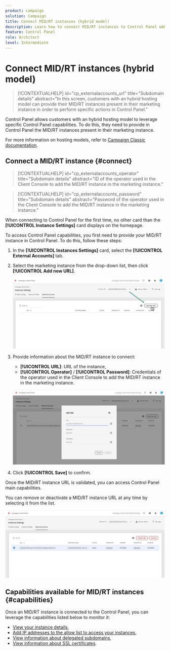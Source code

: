 ```yaml
---
product: campaign
solution: Campaign 
title: Connect MID/RT instances (hybrid model)
description: Learn how to connect MID/RT instances to Control Panel wbhen using an hybrid hosting model.
feature: Control Panel
role: Architect
level: Intermediate
---
```


# Connect MID/RT instances (hybrid model)

>[!CONTEXTUALHELP]
>id="cp_externalaccounts_url"
>title="Subdomain details"
>abstract="In this screen, customers with an hybrid hosting model can provide their MID/RT instances present in their marketing instance in order to perform specific actions in Control Panel."

Control Panel allows customers with an hybrid hosting model to leverage specific Control Panel capabilities. To do this, they need to provide in Control Panel the MID/RT instances present in their marketing instance.

For more information on hosting models, refer to [Campaign Classic documentation](https://experienceleague.adobe.com/docs/campaign-classic/using/installing-campaign-classic/architecture-and-hosting-models/hosting-models-lp/hosting-models.html).

## Connect a MID/RT instance {#connect}

>[!CONTEXTUALHELP]
>id="cp_externalaccounts_operator"
>title="Subdomain details"
>abstract="ID of the operator used in the Client Console to add the MID/RT instance in the marketing instance."

>[!CONTEXTUALHELP]
>id="cp_externalaccounts_password"
>title="Subdomain details"
>abstract="Password of the operator used in the Client Console to add the MID/RT instance in the marketing instance."

When connecting to Control Panel for the first time, no other card than the **[!UICONTROL Instance Settings]** card displays on the homepage.

To access Control Panel capabilities, you first need to provide your MID/RT instance in Control Panel. To do this, follow these steps:

1. In the **[!UICONTROL Instances Settings]** card, select the **[!UICONTROL External Accounts]** tab.

1. Select the marketing instance from the drop-down list, then click **[!UICONTROL Add new URL]**.

    ![](assets/external-account-addbutton.png)

1. Provide information about the MID/RT instance to connect:
    * **[!UICONTROL URL]**: URL of the instance,
    * **[!UICONTROL Operator]** / **[!UICONTROL Password]**: Credentials of the operator used in the Client Console to add the MID/RT instance in the marketing instance.

    ![](assets/external-account-add.png)

1. Click **[!UICONTROL Save]** to confirm.

Once the MID/RT instance URL is validated, you can access Control Panel main capabilities.

You can remove or deactivate a MID/RT instance URL at any time by selecting it from the list.

![](assets/external-account-edit.png)

## Capabilities available for MID/RT instances {#capabilities}

Once an MID/RT instance is connected to the Control Panel, you can leverage the capabilities listed below to monitor it:

* [View your instance details](../../instances-settings/using/instance-details.md),
* [Add IP addresses to the allow list to access your instances](../../instances-settings/using/ip-allow-listing-instance-access.md),
* [View information about delegated subdomains](../../subdomains-certificates/using/setting-up-new-subdomain.md),
* [View information about SSL certificates](../../subdomains-certificates/using/monitoring-ssl-certificates.md).

